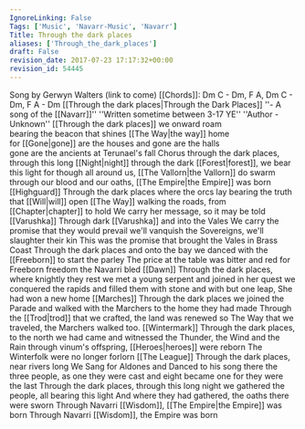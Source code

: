```yaml
---
IgnoreLinking: False
Tags: ['Music', 'Navarr-Music', 'Navarr']
Title: Through the dark places
aliases: ['Through_the_dark_places']
draft: False
revision_date: 2017-07-23 17:17:32+00:00
revision_id: 54445
---
```


Song by Gerwyn Walters  (link to come) 
[[Chords]]: Dm C - Dm, F A, Dm C - Dm, F A - Dm
[[Through the dark places|Through the Dark Places]] ''- A song of the [[Navarr]]''
''Written sometime between 3-17 YE''
''Author - Unknown''
[[Through the dark places]] we onward roam  
bearing the beacon that shines [[The Way|the way]] home  
for [[Gone|gone]] are the houses and gone are the halls  
gone are the ancients at Terunael's fall
Chorus
through the dark places, through this long [[Night|night]]
through the dark [[Forest|forest]], we bear this light
for though all around us, [[The Vallorn|the Vallorn]] do swarm
through our blood and our oaths, [[The Empire|the Empire]] was born
[[Highguard]]
Through the dark places where the orcs lay
bearing the truth that [[Will|will]] open [[The Way]]
walking the roads, from [[Chapter|chapter]] to hold
We carry her message, so it may be told
[[Varushka]]
Through dark [[Varushka]] and into the Vales
We carry the promise that they would prevail
we'll vanquish the Sovereigns, we'll slaughter their kin
This was the promise that brought the Vales in
Brass Coast
Through the dark places and onto the bay
we danced with the [[Freeborn]] to start the parley
The price at the table was bitter and red
for Freeborn freedom the Navarri bled
[[Dawn]]
Through the dark places, where knightly they rest
we met a young serpent and joined in her quest
we conquered the rapids and filled them with stone
and with but one leap, She had won a new home
[[Marches]]
Through the dark places we joined the Parade
and walked with the Marchers to the home they had made
Through the [[Trod|trod]] that we crafted, the land was renewed
so The Way that we traveled, the Marchers walked too.
[[Wintermark]]
Through the dark places, to the north we had came
and witnessed the Thunder, the Wind and the Rain
through vinum's offspring, [[Heroes|heroes]] were reborn
The Winterfolk were no longer forlorn
[[The League]]
Through the dark places, near rivers long
We Sang for Aldones and Danced to his song
there the three people, as one they were cast
and eight became one for they were the last
Through the dark places, through this long night
we gathered the people, all bearing this light
And where they had gathered, the oaths there were sworn
Through Navarri [[Wisdom]], [[The Empire|the Empire]] was born
Through Navarri [[Wisdom]], the Empire was born